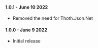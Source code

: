 #### 1.0.1 - June 10 2022

- Removed the need for Thoth.Json.Net

#### 1.0.0 - June 9 2022

- Initial release
